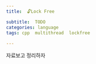 ```yaml
---
title:  🔓Lock Free

subtitle:  TODO
categories: language  
tags: cpp  multithread  lockfree
 
---
```


  
  
자료보고 정리하자  
  
  
   
